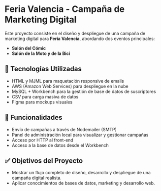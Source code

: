 # Feria Valencia - Campaña de Marketing Digital

Este proyecto consiste en el diseño y despliegue de una campaña de marketing digital para **Feria Valencia**, abordando dos eventos principales:

- **Salón del Cómic**
- **Salón de la Moto y de la Bici**

## 🧩 Tecnologías Utilizadas

- HTML y MJML para maquetación responsive de emails
- AWS (Amazon Web Services) para despliegue en la nube
- MySQL + Workbench para la gestión de base de datos de suscriptores
- CSV para carga masiva de datos
- Figma para mockups visuales

## 🚀 Funcionalidades

- Envío de campañas a través de Nodemailer (SMTP)
- Panel de administración local para visualizar y gestionar campañas
- Acceso por HTTP al front-end
- Acceso a la base de datos desde el Workbench


## ✅ Objetivos del Proyecto

- Mostrar un flujo completo de diseño, desarrollo y despliegue de una campaña digital realista.
- Aplicar conocimientos de bases de datos, marketing y desarrollo web.





